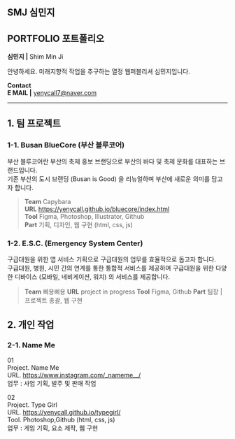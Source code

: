 ## SMJ 심민지
## PORTFOLIO 포트폴리오
**심민지 |** Shim Min Ji   

안녕하세요. 미래지향적 작업을 추구하는 열정 웹퍼블리셔 심민지입니다.
    
**Contact**   
**E MAIL |**   yenycall7@naver.com

---

## 1. 팀 프로젝트
### 1-1. Busan BlueCore (부산 블루코어)   

부산 블루코어란 부산의 축제 홍보 브랜딩으로 부산의 바다 및 축제 문화를 대표하는 브랜드입니다.   
기존 부산의 도시 브랜딩 (Busan is Good) 을 리뉴얼하며 부산에 새로운 의미를 담고자 합니다.   

> **Team** Capybara     
> **URL** <https://yenycall.github.io/bluecore/index.html>     
> **Tool** Figma, Photoshop, Illustrator, Github      
> **Part** 기획, 디자인, 웹 구현 (html, css, js)

### 1-2. E.S.C. (Emergency System Center)    

구급대원을 위한 앱 서비스 기획으로 구급대원의 업무를 효율적으로 돕고자 합니다.   
구급대원, 병원, 시민 간의 연계를 통한 통합적 서비스를 제공하며 구급대원을 위한 다양한 디바이스 (모바일, 네비게이션, 워치) 의 서비스를 제공합니다.    

> **Team** 삐용삐용
> **URL** project in progress
> **Tool** Figma, Github
> **Part** 팀장 | 프로젝트 총괄, 웹 구현

## 2. 개인 작업
### 2-1. Name Me

01 <br>
Project. Name Me <br>
URL. https://www.instagram.com/_nameme__/ <br>
업무 : 사업 기획, 발주 및 판매 작업

02 <br>
Project. Type Girl <br>
URL. https://yenycall.github.io/typegirl/ <br>
Tool. Photoshop,Github (html, css, js) <br>
업무 : 게임 기획, 요소 제작, 웹 구현
